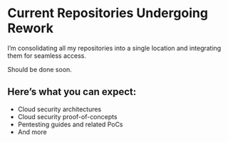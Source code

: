 # Current Repositories Undergoing Rework

I’m consolidating all my repositories into a single location and integrating them for seamless access.

Should be done soon.

Here’s what you can expect:
---
+ Cloud security architectures
+ Cloud security proof-of-concepts
+ Pentesting guides and related PoCs
+ And more

